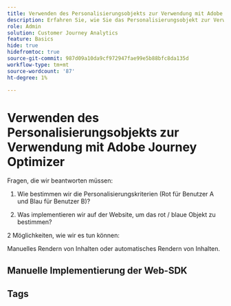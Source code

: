```yaml
---
title: Verwenden des Personalisierungsobjekts zur Verwendung mit Adobe Journey Optimizer
description: Erfahren Sie, wie Sie das Personalisierungsobjekt zur Verwendung mit Adobe Journey Optimizer verwenden
role: Admin
solution: Customer Journey Analytics
feature: Basics
hide: true
hidefromtoc: true
source-git-commit: 987d09a10da9cf972947fae99e5b88bfc8da135d
workflow-type: tm+mt
source-wordcount: '87'
ht-degree: 1%

---
```


# Verwenden des Personalisierungsobjekts zur Verwendung mit Adobe Journey Optimizer

Fragen, die wir beantworten müssen:

1. Wie bestimmen wir die Personalisierungskriterien (Rot für Benutzer A und Blau für Benutzer B)?

1. Was implementieren wir auf der Website, um das rot / blaue Objekt zu bestimmen?


2 Möglichkeiten, wie wir es tun können:

Manuelles Rendern von Inhalten oder automatisches Rendern von Inhalten.


## Manuelle Implementierung der Web-SDK






## Tags

